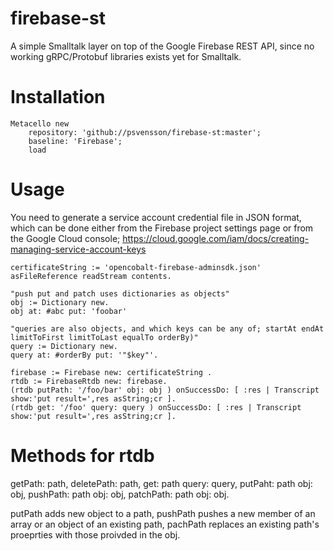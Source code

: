 # firebase-st
A simple Smalltalk layer on top of the Google Firebase REST API, since no working gRPC/Protobuf libraries exists yet for Smalltalk.

# Installation

```Smalltalk
Metacello new
    repository: 'github://psvensson/firebase-st:master';
    baseline: 'Firebase';
    load
```

# Usage

You need to generate a service account credential file in JSON format, which can be done either from the Firebase project settings page or from the Google Cloud console; https://cloud.google.com/iam/docs/creating-managing-service-account-keys

```Smalltalk
certificateString := 'opencobalt-firebase-adminsdk.json' asFileReference readStream contents.

"push put and patch uses dictionaries as objects"
obj := Dictionary new.
obj at: #abc put: 'foobar'

"queries are also objects, and which keys can be any of; startAt endAt limitToFirst limitToLast equalTo orderBy)"
query := Dictionary new.
query at: #orderBy put: '"$key"'.

firebase := Firebase new: certificateString .
rtdb := FirebaseRtdb new: firebase.
(rtdb putPath: '/foo/bar' obj: obj ) onSuccessDo: [ :res | Transcript show:'put result=',res asString;cr ].
(rtdb get: '/foo' query: query ) onSuccessDo: [ :res | Transcript show:'put result=',res asString;cr ].
```

# Methods for rtdb

getPath: path, deletePath: path, get: path query: query, putPaht: path obj: obj, pushPath: path obj: obj, patchPath: path obj: obj.

putPath adds new object to a path, pushPath pushes a new member of an array or an object of an existing path, pachPath replaces an existing path's proeprties with those proivded in the obj.
